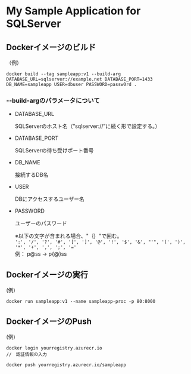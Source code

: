 My Sample Application for SQLServer
===========================================

Dockerイメージのビルド
--------------------------
（例）
```shell:example
docker build --tag sampleapp:v1 --build-arg DATABASE_URL=sqlserver://example.net DATABASE_PORT=1433 DB_NAME=sampleapp USER=dbuser PASSWORD=passw0rd .
```    

### --build-argのパラメータについて

 - DATABASE_URL

    SQLServerのホスト名（”sqlserver://”に続く形で設定する。）

 - DATABASE_PORT

    SQLServerの待ち受けポート番号

 - DB_NAME

    接続するDB名

 - USER

    DBにアクセスするユーザー名

 - PASSWORD

    ユーザーのパスワード

    ※以下の文字が含まれる場合、"｛｝"で囲む。   
    `':', '/', '?', '#', '[', ']', '@', '!', '$', '&', "'", '(', ')', '*', '+', ',', ';', '='`   
    例： p@ss -> p\{@\}ss   

Dockerイメージの実行
---------------------------
(例)
```shell:example
docker run sampleapp:v1 --name sampleapp-proc -p 80:8000
```

DockerイメージのPush
---------------------------
(例)
```shell:example
docker login yourregistry.azurecr.io
//　認証情報の入力

docker push yourregistry.azurecr.io/sampleapp
```